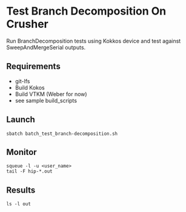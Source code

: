 # Test Branch Decomposition On Crusher

Run BranchDecomposition tests using Kokkos device and test against SweepAndMergeSerial outputs.

## Requirements
  - git-lfs
  - Build Kokos
  - Build VTKM (Weber for now)
  - see sample build_scripts

## Launch

```
sbatch batch_test_branch-decomposition.sh
```

## Monitor

```
squeue -l -u <user_name>
tail -F hip-*.out
```
## Results

```
ls -l out
```
